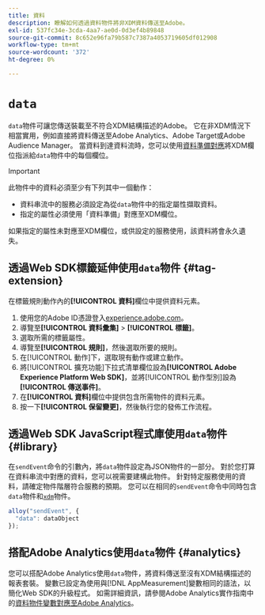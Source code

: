 ```yaml
---
title: 資料
description: 瞭解如何透過資料物件將非XDM資料傳送至Adobe。
exl-id: 537fc34e-3cda-4aa7-ae0d-0d3ef4b89848
source-git-commit: 8c652e96fa79b587c7387a4053719605df012908
workflow-type: tm+mt
source-wordcount: '372'
ht-degree: 0%

---
```



# `data`

`data`物件可讓您傳送裝載至不符合XDM結構描述的Adobe。 它在非XDM情況下相當實用，例如直接將資料傳送至Adobe Analytics、Adobe Target或Adobe Audience Manager。 當資料到達資料流時，您可以使用[資料準備對應](/help/data-prep/ui/mapping.md)將XDM欄位指派給`data`物件中的每個欄位。

>[!IMPORTANT]
>
>此物件中的資料必須至少有下列其中一個動作：
>
>* 資料串流中的服務必須設定為從`data`物件中的指定屬性擷取資料。
>* 指定的屬性必須使用「資料準備」對應至XDM欄位。
>
>如果指定的屬性未對應至XDM欄位，或供設定的服務使用，該資料將會永久遺失。

## 透過Web SDK標籤延伸使用`data`物件 {#tag-extension}

在標籤規則動作內的&#x200B;**[!UICONTROL 資料]**&#x200B;欄位中提供資料元素。

1. 使用您的Adobe ID憑證登入[experience.adobe.com](https://experience.adobe.com)。
1. 導覽至&#x200B;**[!UICONTROL 資料彙集]** > **[!UICONTROL 標籤]**。
1. 選取所需的標籤屬性。
1. 導覽至&#x200B;**[!UICONTROL 規則]**，然後選取所要的規則。
1. 在[!UICONTROL 動作]下，選取現有動作或建立動作。
1. 將[!UICONTROL 擴充功能]下拉式清單欄位設為&#x200B;**[!UICONTROL Adobe Experience Platform Web SDK]**，並將[!UICONTROL 動作型別]設為&#x200B;**[!UICONTROL 傳送事件]**。
1. 在&#x200B;**[!UICONTROL 資料]**&#x200B;欄位中提供包含所需物件的資料元素。
1. 按一下&#x200B;**[!UICONTROL 保留變更]**，然後執行您的發佈工作流程。

## 透過Web SDK JavaScript程式庫使用`data`物件 {#library}

在`sendEvent`命令的引數內，將`data`物件設定為JSON物件的一部分。 對於您打算在資料串流中對應的資料，您可以視需要建構此物件。 針對特定服務使用的資料，請確定物件階層符合服務的預期。 您可以在相同的`sendEvent`命令中同時包含`data`物件和[`xdm`](xdm.md)物件。

```javascript
alloy("sendEvent", {
  "data": dataObject
});
```

## 搭配Adobe Analytics使用`data`物件 {#analytics}

您可以搭配Adobe Analytics使用`data`物件，將資料傳送至沒有XDM結構描述的報表套裝。 變數已設定為使用與[!DNL AppMeasurement]變數相同的語法，以簡化Web SDK的升級程式。 如需詳細資訊，請參閱Adobe Analytics實作指南中的[資料物件變數對應至Adobe Analytics](https://experienceleague.adobe.com/en/docs/analytics/implementation/aep-edge/data-var-mapping)。
